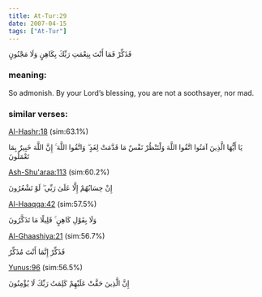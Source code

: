```yaml
---
title: At-Tur:29
date: 2007-04-15
tags: ["At-Tur"]
---
```

فَذَكِّرْ فَمَا أَنْتَ بِنِعْمَتِ رَبِّكَ بِكَاهِنٍ وَلَا مَجْنُونٍ
### meaning: 
So admonish. By your Lord’s blessing, you are not a soothsayer, nor mad.
### similar verses: 

[Al-Hashr:18](/59/18) (sim:63.1%)

يَا أَيُّهَا الَّذِينَ آمَنُوا اتَّقُوا اللَّهَ وَلْتَنْظُرْ نَفْسٌ مَا قَدَّمَتْ لِغَدٍ ۖ وَاتَّقُوا اللَّهَ ۚ إِنَّ اللَّهَ خَبِيرٌ بِمَا تَعْمَلُونَ

[Ash-Shu'araa:113](/26/113) (sim:60.2%)

إِنْ حِسَابُهُمْ إِلَّا عَلَىٰ رَبِّي ۖ لَوْ تَشْعُرُونَ

[Al-Haaqqa:42](/69/42) (sim:57.5%)

وَلَا بِقَوْلِ كَاهِنٍ ۚ قَلِيلًا مَا تَذَكَّرُونَ

[Al-Ghaashiya:21](/88/21) (sim:56.7%)

فَذَكِّرْ إِنَّمَا أَنْتَ مُذَكِّرٌ

[Yunus:96](/10/96) (sim:56.5%)

إِنَّ الَّذِينَ حَقَّتْ عَلَيْهِمْ كَلِمَتُ رَبِّكَ لَا يُؤْمِنُونَ
